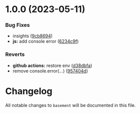 # 1.0.0 (2023-05-11)


### Bug Fixes

* insights ([9cb8694](https://github.com/basement-chat/basement-chat/commit/9cb86948177a8ac4e410ce2ca4c7e412ea06d1d3))
* **js:** add console error ([6234c9f](https://github.com/basement-chat/basement-chat/commit/6234c9f0453f1d14d7684db1e4069424cee800af))


### Reverts

* **github actions:** restore env ([d38dbfa](https://github.com/basement-chat/basement-chat/commit/d38dbfa5933559701940c3bbc9fe491a7e687e28))
* remove console.error(...) ([957404d](https://github.com/basement-chat/basement-chat/commit/957404df297f73624df1590ff090b3f1796aa5b0))

# Changelog

All notable changes to `basement` will be documented in this file.
